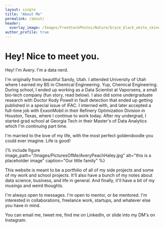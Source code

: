 ```yaml
---
layout: single
title: "About Me"
permalink: /about/
header:
  overlay_image: /Images/FreeStockPhotos/Nature/bryce_black_white_skinny.jpeg
author_profile: true
---
```


# Hey! Nice to meet you.

Hey! I'm Avery. I'm a data nerd.

I'm originally from beautiful Sandy, Utah. I attended University of Utah where I earned my BS in Chemical Engineering. Yup, Chemical Engineering. During school, I ended up working as a Data Scientist at Vaporsens, a small bio-tech company (fun story, read below). I also did some undergraduate research with Doctor Kody Powell in fault detection that ended up getting published in a special issue of IFAC. I interned with, and later accepted a full-time job with ExxonMobil in their Refinery Optimization Division in Houston, Texas, where I continue to work today. After my undergrad, I started grad school at Georgia Tech in their Master's of Data Analytics which I'm continuing part time.

I'm married to the love of my life, with the most perfect goldendoodle you could ever imagine. Life is good!

{% include figure image_path="/Images/PicturesOfMe/AveryPeachHaley.jpg" alt="this is a placeholder image" caption="Our little family" %}

This website is meant to be a portfolio of all of my side projects and some of my work and school projects. It'll also have a bunch of my notes about data science, business, and life in general. And finally, it'll have a bit of my musings and weird thoughts.

I'm always open to messages. I'm open to mentor, or be mentored. I'm interested in collaborations, freelance work, startups, and whatever else you have in mind.

You can email me, tweet me, find me on LinkedIn, or slide into my DM's on Instagram.
